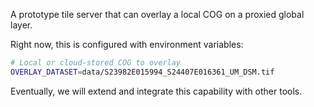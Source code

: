 A prototype tile server that can overlay a local COG on a proxied global layer.

Right now, this is configured with environment variables:
```bash
# Local or cloud-stored COG to overlay
OVERLAY_DATASET=data/S23982E015994_S24407E016361_UM_DSM.tif
```

Eventually, we will extend and integrate this capability with other
tools.
